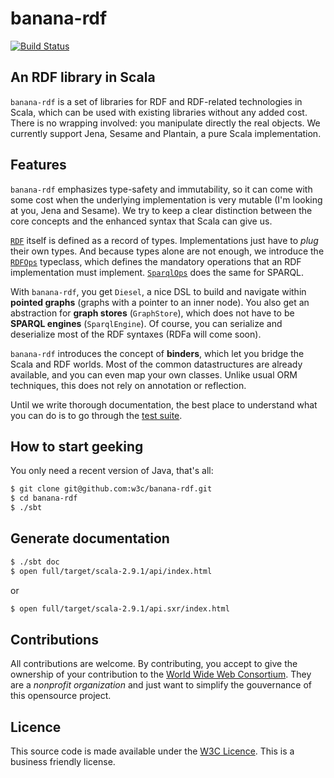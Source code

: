 banana-rdf
==========

[![Build Status](https://secure.travis-ci.org/w3c/banana-rdf.png?branch=master)](http://travis-ci.org/w3c/banana-rdf)

An RDF library in Scala
-----------------------

`banana-rdf` is a set of libraries for RDF and RDF-related
technologies in Scala, which can be used with existing libraries
without any added cost. There is no wrapping involved: you manipulate
directly the real objects. We currently support Jena, Sesame and
Plantain, a pure Scala implementation.

Features
--------

`banana-rdf` emphasizes type-safety and immutability, so it can come
with some cost when the underlying implementation is very mutable (I'm
looking at you, Jena and Sesame). We try to keep a clear distinction
between the core concepts and the enhanced syntax that Scala can give
us.

[`RDF`](https://github.com/w3c/banana-rdf/blob/master/rdf/src/main/scala/RDF.scala)
itself is defined as a record of types. Implementations just have to
_plug_ their own types. And because types alone are not enough, we
introduce the
[`RDFOps`](https://github.com/w3c/banana-rdf/blob/master/rdf/src/main/scala/RDFOps.scala)
typeclass, which defines the mandatory operations that an RDF
implementation must
implement. [`SparqlOps`](https://github.com/w3c/banana-rdf/blob/master/rdf/src/main/scala/SparqlOps.scala)
does the same for SPARQL.

With `banana-rdf`, you get `Diesel`, a nice DSL to build and navigate
within **pointed graphs** (graphs with a pointer to an inner
node). You also get an abstraction for **graph stores**
(`GraphStore`), which does not have to be **SPARQL engines**
(`SparqlEngine`). Of course, you can serialize and deserialize most of
the RDF syntaxes (RDFa will come soon).

`banana-rdf` introduces the concept of **binders**, which let you
bridge the Scala and RDF worlds. Most of the common datastructures are
already available, and you can even map your own classes. Unlike usual
ORM techniques, this does not rely on annotation or reflection.

Until we write thorough documentation, the best place to understand
what you can do is to go through the [test
suite](https://github.com/w3c/banana-rdf/tree/master/rdf-test-suite/src/main/scala).

How to start geeking
--------------------

You only need a recent version of Java, that's all:

``` bash
$ git clone git@github.com:w3c/banana-rdf.git
$ cd banana-rdf
$ ./sbt
```

Generate documentation
-------------------------

``` bash
$ ./sbt doc
$ open full/target/scala-2.9.1/api/index.html
```

or

``` bash
$ open full/target/scala-2.9.1/api.sxr/index.html
```

Contributions
-------------

All contributions are welcome. By contributing, you accept to give the
ownership of your contribution to the [World Wide Web
Consortium](http://www/w3/org). They are a _nonprofit organization_
and just want to simplify the gouvernance of this opensource project.

Licence
-------

This source code is made available under the [W3C Licence](http://opensource.org/licenses/W3C). This is a business friendly license.